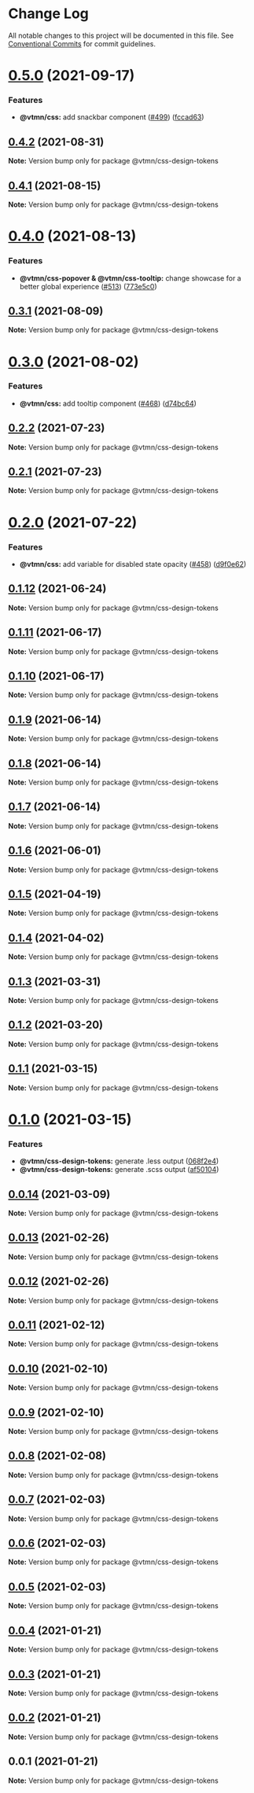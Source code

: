 # Change Log

All notable changes to this project will be documented in this file.
See [Conventional Commits](https://conventionalcommits.org) for commit guidelines.

# [0.5.0](https://github.com/Decathlon/vitamin-web/compare/@vtmn/css-design-tokens@0.4.2...@vtmn/css-design-tokens@0.5.0) (2021-09-17)


### Features

* **@vtmn/css:** add snackbar component ([#499](https://github.com/Decathlon/vitamin-web/issues/499)) ([fccad63](https://github.com/Decathlon/vitamin-web/commit/fccad63db0b4c86e038166dceafdf43dd0cfdf58))





## [0.4.2](https://github.com/Decathlon/vitamin-web/compare/@vtmn/css-design-tokens@0.4.1...@vtmn/css-design-tokens@0.4.2) (2021-08-31)

**Note:** Version bump only for package @vtmn/css-design-tokens





## [0.4.1](https://github.com/Decathlon/vitamin-web/compare/@vtmn/css-design-tokens@0.4.0...@vtmn/css-design-tokens@0.4.1) (2021-08-15)

**Note:** Version bump only for package @vtmn/css-design-tokens





# [0.4.0](https://github.com/Decathlon/vitamin-web/compare/@vtmn/css-design-tokens@0.3.1...@vtmn/css-design-tokens@0.4.0) (2021-08-13)


### Features

* **@vtmn/css-popover & @vtmn/css-tooltip:** change showcase for a better global experience ([#513](https://github.com/Decathlon/vitamin-web/issues/513)) ([773e5c0](https://github.com/Decathlon/vitamin-web/commit/773e5c000e53e641dccdf4757d05c97492263c6e))





## [0.3.1](https://github.com/Decathlon/vitamin-web/compare/@vtmn/css-design-tokens@0.3.0...@vtmn/css-design-tokens@0.3.1) (2021-08-09)

**Note:** Version bump only for package @vtmn/css-design-tokens





# [0.3.0](https://github.com/Decathlon/vitamin-web/compare/@vtmn/css-design-tokens@0.2.2...@vtmn/css-design-tokens@0.3.0) (2021-08-02)


### Features

* **@vtmn/css:** add tooltip component ([#468](https://github.com/Decathlon/vitamin-web/issues/468)) ([d74bc64](https://github.com/Decathlon/vitamin-web/commit/d74bc64ffb941cc143095ed96d98a4225955cfd4))





## [0.2.2](https://github.com/Decathlon/vitamin-web/compare/@vtmn/css-design-tokens@0.2.1...@vtmn/css-design-tokens@0.2.2) (2021-07-23)

**Note:** Version bump only for package @vtmn/css-design-tokens





## [0.2.1](https://github.com/Decathlon/vitamin-web/compare/@vtmn/css-design-tokens@0.2.0...@vtmn/css-design-tokens@0.2.1) (2021-07-23)

**Note:** Version bump only for package @vtmn/css-design-tokens





# [0.2.0](https://github.com/Decathlon/vitamin-web/compare/@vtmn/css-design-tokens@0.1.12...@vtmn/css-design-tokens@0.2.0) (2021-07-22)


### Features

* **@vtmn/css:** add variable for disabled state opacity ([#458](https://github.com/Decathlon/vitamin-web/issues/458)) ([d9f0e62](https://github.com/Decathlon/vitamin-web/commit/d9f0e624e55e4c6c1d1cb8672dd159c1879abfbd))





## [0.1.12](https://github.com/Decathlon/vitamin-web/compare/@vtmn/css-design-tokens@0.1.11...@vtmn/css-design-tokens@0.1.12) (2021-06-24)

**Note:** Version bump only for package @vtmn/css-design-tokens





## [0.1.11](https://github.com/Decathlon/vitamin-web/compare/@vtmn/css-design-tokens@0.1.10...@vtmn/css-design-tokens@0.1.11) (2021-06-17)

**Note:** Version bump only for package @vtmn/css-design-tokens





## [0.1.10](https://github.com/Decathlon/vitamin-web/compare/@vtmn/css-design-tokens@0.1.9...@vtmn/css-design-tokens@0.1.10) (2021-06-17)

**Note:** Version bump only for package @vtmn/css-design-tokens





## [0.1.9](https://github.com/Decathlon/vitamin-web/compare/@vtmn/css-design-tokens@0.1.8...@vtmn/css-design-tokens@0.1.9) (2021-06-14)

**Note:** Version bump only for package @vtmn/css-design-tokens





## [0.1.8](https://github.com/Decathlon/vitamin-web/compare/@vtmn/css-design-tokens@0.1.7...@vtmn/css-design-tokens@0.1.8) (2021-06-14)

**Note:** Version bump only for package @vtmn/css-design-tokens





## [0.1.7](https://github.com/Decathlon/vitamin-web/compare/@vtmn/css-design-tokens@0.1.6...@vtmn/css-design-tokens@0.1.7) (2021-06-14)

**Note:** Version bump only for package @vtmn/css-design-tokens





## [0.1.6](https://github.com/Decathlon/vitamin-web/compare/@vtmn/css-design-tokens@0.1.5...@vtmn/css-design-tokens@0.1.6) (2021-06-01)

**Note:** Version bump only for package @vtmn/css-design-tokens





## [0.1.5](https://github.com/Decathlon/vitamin-web/compare/@vtmn/css-design-tokens@0.1.4...@vtmn/css-design-tokens@0.1.5) (2021-04-19)

**Note:** Version bump only for package @vtmn/css-design-tokens





## [0.1.4](https://github.com/Decathlon/vitamin-web/compare/@vtmn/css-design-tokens@0.1.3...@vtmn/css-design-tokens@0.1.4) (2021-04-02)

**Note:** Version bump only for package @vtmn/css-design-tokens





## [0.1.3](https://github.com/Decathlon/vitamin-web/compare/@vtmn/css-design-tokens@0.1.2...@vtmn/css-design-tokens@0.1.3) (2021-03-31)

**Note:** Version bump only for package @vtmn/css-design-tokens





## [0.1.2](https://github.com/Decathlon/vitamin-web/compare/@vtmn/css-design-tokens@0.1.1...@vtmn/css-design-tokens@0.1.2) (2021-03-20)

**Note:** Version bump only for package @vtmn/css-design-tokens





## [0.1.1](https://github.com/Decathlon/vitamin-web/compare/@vtmn/css-design-tokens@0.1.0...@vtmn/css-design-tokens@0.1.1) (2021-03-15)

**Note:** Version bump only for package @vtmn/css-design-tokens





# [0.1.0](https://github.com/Decathlon/vitamin-web/compare/@vtmn/css-design-tokens@0.0.14...@vtmn/css-design-tokens@0.1.0) (2021-03-15)


### Features

* **@vtmn/css-design-tokens:** generate .less output ([068f2e4](https://github.com/Decathlon/vitamin-web/commit/068f2e4e932a3185c90b3de96ccd2a613a70e8de))
* **@vtmn/css-design-tokens:** generate .scss output ([af50104](https://github.com/Decathlon/vitamin-web/commit/af50104d9891f23b0493c35b3a2bc91c9dac698d))





## [0.0.14](https://github.com/Decathlon/vitamin-web/compare/@vtmn/css-design-tokens@0.0.13...@vtmn/css-design-tokens@0.0.14) (2021-03-09)

**Note:** Version bump only for package @vtmn/css-design-tokens





## [0.0.13](https://github.com/Decathlon/vitamin-web/compare/@vtmn/css-design-tokens@0.0.12...@vtmn/css-design-tokens@0.0.13) (2021-02-26)

**Note:** Version bump only for package @vtmn/css-design-tokens





## [0.0.12](https://github.com/Decathlon/vitamin-web/compare/@vtmn/css-design-tokens@0.0.11...@vtmn/css-design-tokens@0.0.12) (2021-02-26)

**Note:** Version bump only for package @vtmn/css-design-tokens





## [0.0.11](https://github.com/Decathlon/vitamin-web/compare/@vtmn/css-design-tokens@0.0.10...@vtmn/css-design-tokens@0.0.11) (2021-02-12)

**Note:** Version bump only for package @vtmn/css-design-tokens





## [0.0.10](https://github.com/Decathlon/vitamin-web/compare/@vtmn/css-design-tokens@0.0.9...@vtmn/css-design-tokens@0.0.10) (2021-02-10)

**Note:** Version bump only for package @vtmn/css-design-tokens





## [0.0.9](https://github.com/Decathlon/vitamin-web/compare/@vtmn/css-design-tokens@0.0.8...@vtmn/css-design-tokens@0.0.9) (2021-02-10)

**Note:** Version bump only for package @vtmn/css-design-tokens





## [0.0.8](https://github.com/Decathlon/vitamin-web/compare/@vtmn/css-design-tokens@0.0.7...@vtmn/css-design-tokens@0.0.8) (2021-02-08)

**Note:** Version bump only for package @vtmn/css-design-tokens





## [0.0.7](https://github.com/Decathlon/vitamin-web/compare/@vtmn/css-design-tokens@0.0.6...@vtmn/css-design-tokens@0.0.7) (2021-02-03)

**Note:** Version bump only for package @vtmn/css-design-tokens





## [0.0.6](https://github.com/Decathlon/vitamin-web/compare/@vtmn/css-design-tokens@0.0.5...@vtmn/css-design-tokens@0.0.6) (2021-02-03)

**Note:** Version bump only for package @vtmn/css-design-tokens





## [0.0.5](https://github.com/Decathlon/vitamin-web/compare/@vtmn/css-design-tokens@0.0.4...@vtmn/css-design-tokens@0.0.5) (2021-02-03)

**Note:** Version bump only for package @vtmn/css-design-tokens





## [0.0.4](https://github.com/Decathlon/vitamin-web/compare/@vtmn/css-design-tokens@0.0.3...@vtmn/css-design-tokens@0.0.4) (2021-01-21)

**Note:** Version bump only for package @vtmn/css-design-tokens





## [0.0.3](https://github.com/Decathlon/vitamin-web/compare/@vtmn/css-design-tokens@0.0.2...@vtmn/css-design-tokens@0.0.3) (2021-01-21)

**Note:** Version bump only for package @vtmn/css-design-tokens





## [0.0.2](https://github.com/Decathlon/vitamin-web/compare/@vtmn/css-design-tokens@0.0.1...@vtmn/css-design-tokens@0.0.2) (2021-01-21)

**Note:** Version bump only for package @vtmn/css-design-tokens





## 0.0.1 (2021-01-21)

**Note:** Version bump only for package @vtmn/css-design-tokens
